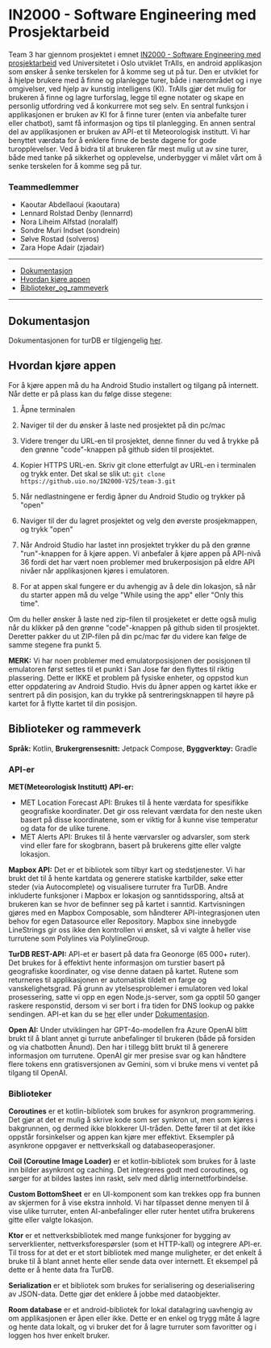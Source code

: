 # IN2000 - Software Engineering med Prosjektarbeid

Team 3 har gjennom prosjektet i emnet [IN2000 - Software Engineering med prosjektarbeid](https://www.uio.no/studier/emner/matnat/ifi/IN2000/) ved Universitetet i Oslo utviklet TrAIls, en android applikasjon som ønsker å senke terskelen for å komme seg ut på tur. Den er utviklet for å hjelpe brukere med å finne og planlegge turer, både i nærområdet og i nye omgivelser, ved hjelp av kunstig intelligens (KI). TrAIls gjør det mulig for brukeren å finne og lagre turforslag, legge til egne notater og skape en personlig utfordring ved å konkurrere mot seg selv. En sentral funksjon i applikasjonen er bruken av KI for å finne turer (enten via anbefalte turer eller chatbot), samt få informasjon og tips til planlegging. En annen sentral del av applikasjonen er bruken av API-et til Meteorologisk institutt. Vi har benyttet værdata for å enklere finne de beste dagene for gode turopplevelser. Ved å bidra til at brukeren får mest mulig ut av sine turer, både med tanke på sikkerhet og opplevelse, underbygger vi målet vårt om å senke terskelen for å komme seg på tur.

### Teammedlemmer
* Kaoutar Abdellaoui (kaoutara)
* Lennard Rolstad Denby (lennarrd)
* Nora Liheim Alfstad (noralalf)
* Sondre Muri Indset (sondrein)
* Sølve Rostad (solveros)
* Zara Hope Adair (zjadair)

***

* [Dokumentasjon](#dokumentasjon)
* [Hvordan kjøre appen](#hvordan-kjøre-appen)
* [Biblioteker_og_rammeverk](#biblioteker-og-rammeverk)

***


## Dokumentasjon
Dokumentasjonen for turDB er tilgjengelig [her](http://turdb.info.gf:3000).


## Hvordan kjøre appen
For å kjøre appen må du ha Android Studio installert og tilgang på internett. Når dette er på plass kan du følge disse stegene:
1. Åpne terminalen
2. Naviger til der du ønsker å laste ned prosjektet på din pc/mac
3. Videre trenger du URL-en til prosjektet, denne finner du ved å trykke på den grønne "code"-knappen på github siden til prosjektet.
4. Kopier HTTPS URL-en. Skriv git clone etterfulgt av URL-en i terminalen og trykk enter. Det skal se slik ut: 
   ```git clone https://github.uio.no/IN2000-V25/team-3.git```

5. Når nedlastningene er ferdig åpner du Android Studio og trykker på "open"
6. Naviger til der du lagret prosjektet og velg den øverste prosjekmappen, og trykk "open"
7. Når Android Studio har lastet inn prosjektet trykker du på den grønne "run"-knappen for å kjøre appen. Vi anbefaler å kjøre appen på API-nivå 36 fordi det har vært noen problemer med brukerposisjon på eldre API nivåer når applikasjonen kjøres i emulatoren. 
8. For at appen skal fungere er du avhengig av å dele din lokasjon, så når du starter appen må du velge "While using the app" eller "Only this time".

Om du heller ønsker å laste ned zip-filen til prosjeketet er dette også mulig når du klikker på den grønne "code"-knappen på github siden til prosjektet. Deretter pakker du ut ZIP-filen på din pc/mac før du videre kan følge de samme stegene fra punkt 5.

**MERK:** Vi har noen problemer med emulatorposisjonen der posisjonen til emulatoren først settes til et punkt i San Jose før den flyttes til riktig plassering. 
Dette er IKKE et problem på fysiske enheter, og oppstod kun etter oppdatering av Android Studio. 
Hvis du åpner appen og kartet ikke er sentrert på din posisjon, kan du trykke på sentreringsknappen til høyre på kartet for å flytte kartet til din posisjon.


## Biblioteker og rammeverk
**Språk:** Kotlin, **Brukergrensesnitt:** Jetpack Compose, **Byggverktøy:** Gradle

### API-er
**MET(Meteorologisk Institutt) API-er:**
- MET Location Forecast API: Brukes til å hente værdata for spesifikke geografiske koordinater. Det gir oss relevant værdata for den neste uken basert på disse koordinatene, som er viktig for å kunne vise temperatur og data for de ulike turene.
- MET Alerts API: Brukes til å hente værvarsler og advarsler, som sterk vind eller fare for skogbrann, basert på brukerens gitte eller valgte lokasjon.

**Mapbox API:** Det er et bibliotek som tilbyr kart og stedstjenester. Vi har brukt det til å hente kartdata og generere statiske kartbilder, søke etter steder (via Autocomplete) og visualisere turruter fra TurDB. Andre inkluderte funksjoner i Mapbox er lokasjon og sanntidssporing, altså at brukeren kan se hvor de befinner seg på kartet i sanntid. Kartvisningen gjøres med en Mapbox Composable, som håndterer API-integrasjonen uten behov for egen Datasource eller Repository. Mapbox sine innebygde LineStrings gir oss ikke den kontrollen vi ønsket, så vi valgte å heller vise turrutene som Polylines via PolylineGroup.

**TurDB REST-API:** API-et er basert på data fra Geonorge (65 000+ ruter). Det brukes for å effektivt hente informasjon om turstier basert på geografiske koordinater, og vise denne dataen på kartet. Rutene som returneres til applikasjonen er automatisk tildelt en farge og vanskelighetsgrad. På grunn av ytelsesproblemer i emulatoren ved lokal prosessering, satte vi opp en egen Node.js-server, som ga opptil 50 ganger raskere responstid, dersom vi ser bort i fra tiden for DNS lookup og pakke sendingen. API-et kan du se [her](http://turdb.info.gf:3000/) eller under [Dokumentasjon](#dokumentasjon).

**Open AI:** Under utviklingen har GPT-4o-modellen fra Azure OpenAI blitt brukt til å blant annet gi turrute anbefalinger til brukeren (både på forsiden og via chatbotten Ånund). Den har i tillegg blitt brukt til å generere informasjon om turrutene. OpenAI gir mer presise svar og kan håndtere flere tokens enn gratisversjonen av Gemini, som vi bruke mens vi ventet på tilgang til OpenAI.


### Biblioteker
**Coroutines** er et kotlin-bibliotek som brukes for asynkron programmering. Det gjør at det er mulig å skrive kode som ser synkron ut, men som kjøres i bakgrunnen, og dermed ikke blokkerer UI-tråden. Dette fører til at det ikke oppstår forsinkelser og appen kan kjøre mer effektivt. Eksempler på asynkrone oppgaver er nettverkskall og databaseoperasjoner.

**Coil (Coroutine Image Loader)** er et kotlin-bibliotek som brukes for å laste inn bilder asynkront og caching. Det integreres godt med coroutines, og sørger for at bildes lastes inn raskt, selv med dårlig internettforbindelse.

**Custom BottomSheet** er en UI-komponent som kan trekkes opp fra bunnen av skjermen for å vise ekstra innhold. Vi har tilpasset denne menyen til å vise ulike turruter, enten AI-anbefalinger eller ruter hentet utifra brukerens gitte eller valgte lokasjon.

**Ktor** er et nettverksbibliotek med mange funksjoner for bygging av serverklienter, nettverksforespørsler (som et HTTP-kall) og integrere API-er. Til tross for at det er et stort bibliotek med mange muligheter, er det enkelt å bruke til å blant annet hente eller sende data over internett. Et eksempel på dette er å hente data fra TurDB.

**Serialization** er et bibliotek som brukes for serialisering og deserialisering av JSON-data. Dette gjør det enklere å jobbe med dataobjekter.

**Room database** er et android-bibliotek for lokal datalagring uavhengig av om applikasjonen er åpen eller ikke. Dette er en enkel og trygg måte å lagre og hente data lokalt, og vi bruker det for å lagre turruter som favoritter og i loggen hos hver enkelt bruker.